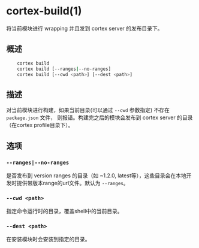# cortex-build(1)

将当前模块进行 wrapping 并且发到 cortex server 的发布目录下。

## 概述

``` bash
    cortex build
    cortex build [--ranges|--no-ranges]
    cortex build [--cwd <path>] [--dest <path>]
```

## 描述

对当前模块进行构建，如果当前目录(可以通过 `--cwd` 参数指定) 不存在 `package.json` 文件， 则报错。构建完之后的模块会发布到 cortex server 的目录（在cortex profile目录下）。

## 选项

### `--ranges|--no-ranges`

是否发布到 version ranges 的目录（如 ~1.2.0, latest等），这些目录会在本地开发时提供带版本range的url文件。默认为 `--ranges`。

### `--cwd <path>`

指定命令运行时的目录，覆盖shell中的当前目录。

### `--dest <path>`

在安装模块时会安装到指定的目录。

